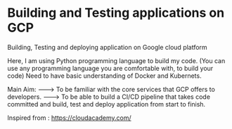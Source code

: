 # Building and Testing applications on GCP
Building, Testing and deploying application on Google cloud platform 

Here, I am using Python programming language to build my code. (You can use any programming language you are comfortable with, to build your code)
 Need to have basic understanding of Docker and Kubernets.
 
 Main Aim:
 ---> To be familiar with the core services that GCP offers to developers.
 ---> To be able to build a CI/CD pipeline that takes code committed and build, test and deploy application from start to finish.


Inspired from : https://cloudacademy.com/

